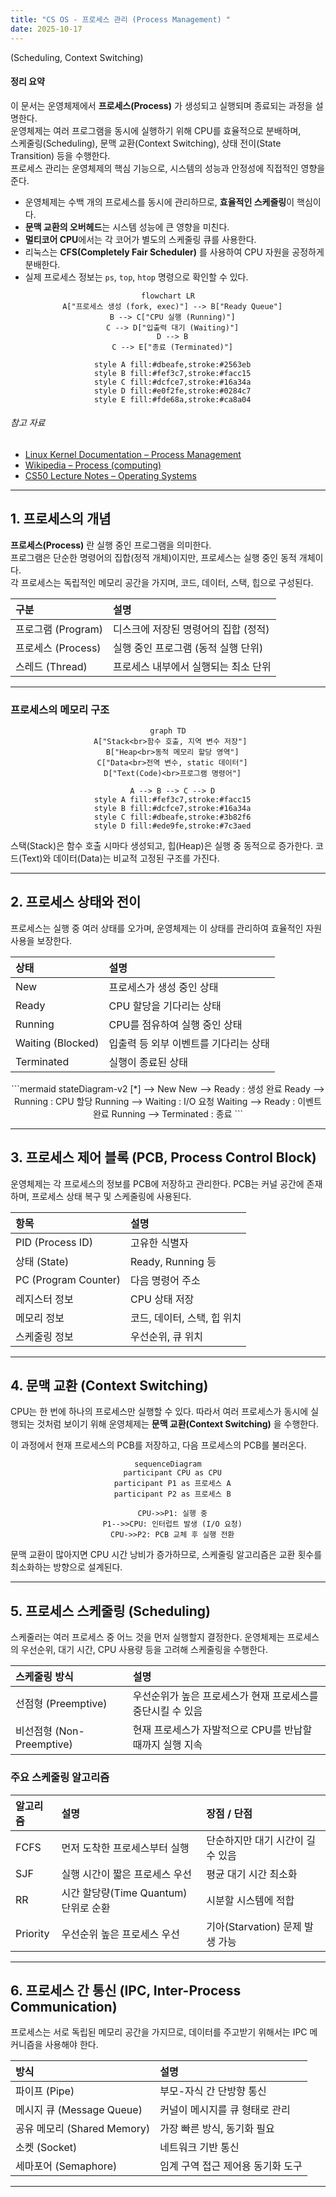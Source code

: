 ```yaml
---
title: "CS OS - 프로세스 관리 (Process Management) "
date: 2025-10-17
---
```

(Scheduling, Context Switching)

#### 정리 요약

이 문서는 운영체제에서 **프로세스(Process)** 가 생성되고 실행되며 종료되는 과정을 설명한다.  
운영체제는 여러 프로그램을 동시에 실행하기 위해 CPU를 효율적으로 분배하며,  
스케줄링(Scheduling), 문맥 교환(Context Switching), 상태 전이(State Transition) 등을 수행한다.  
프로세스 관리는 운영체제의 핵심 기능으로, 시스템의 성능과 안정성에 직접적인 영향을 준다.

* 운영체제는 수백 개의 프로세스를 동시에 관리하므로, **효율적인 스케줄링**이 핵심이다.
* **문맥 교환의 오버헤드**는 시스템 성능에 큰 영향을 미친다.
* **멀티코어 CPU**에서는 각 코어가 별도의 스케줄링 큐를 사용한다.
* 리눅스는 **CFS(Completely Fair Scheduler)** 를 사용하여 CPU 자원을 공정하게 분배한다.
* 실제 프로세스 정보는 `ps`, `top`, `htop` 명령으로 확인할 수 있다.

<div style="text-align:center;">

```mermaid
flowchart LR
  A["프로세스 생성 (fork, exec)"] --> B["Ready Queue"]
  B --> C["CPU 실행 (Running)"]
  C --> D["입출력 대기 (Waiting)"]
  D --> B
  C --> E["종료 (Terminated)"]

  style A fill:#dbeafe,stroke:#2563eb
  style B fill:#fef3c7,stroke:#facc15
  style C fill:#dcfce7,stroke:#16a34a
  style D fill:#e0f2fe,stroke:#0284c7
  style E fill:#fde68a,stroke:#ca8a04
```
</div>

###### 참고 자료

* [Linux Kernel Documentation – Process Management](https://docs.kernel.org/scheduler/sched-design-CFS.html)
* [Wikipedia – Process (computing)](https://en.wikipedia.org/wiki/Process_%28computing%29)
* [CS50 Lecture Notes – Operating Systems](https://cs50.harvard.edu/x/2024/notes/6/)

---

## 1. 프로세스의 개념

**프로세스(Process)** 란 실행 중인 프로그램을 의미한다.  
프로그램은 단순한 명령어의 집합(정적 개체)이지만, 프로세스는 실행 중인 동적 개체이다.  
각 프로세스는 독립적인 메모리 공간을 가지며, 코드, 데이터, 스택, 힙으로 구성된다.

| 구분 | 설명 |
|:--|:--|
| 프로그램 (Program) | 디스크에 저장된 명령어의 집합 (정적) |
| 프로세스 (Process) | 실행 중인 프로그램 (동적 실행 단위) |
| 스레드 (Thread) | 프로세스 내부에서 실행되는 최소 단위 |

---

### 프로세스의 메모리 구조

<div style="text-align:center;">

```mermaid
graph TD
  A["Stack<br>함수 호출, 지역 변수 저장"] 
  B["Heap<br>동적 메모리 할당 영역"]
  C["Data<br>전역 변수, static 데이터"]
  D["Text(Code)<br>프로그램 명령어"]

  A --> B --> C --> D
  style A fill:#fef3c7,stroke:#facc15
  style B fill:#dcfce7,stroke:#16a34a
  style C fill:#dbeafe,stroke:#3b82f6
  style D fill:#ede9fe,stroke:#7c3aed
```
</div>

스택(Stack)은 함수 호출 시마다 생성되고, 힙(Heap)은 실행 중 동적으로 증가한다.
코드(Text)와 데이터(Data)는 비교적 고정된 구조를 가진다.

---

## 2. 프로세스 상태와 전이

프로세스는 실행 중 여러 상태를 오가며,
운영체제는 이 상태를 관리하여 효율적인 자원 사용을 보장한다.

| 상태                | 설명                    |
| :---------------- | :-------------------- |
| New               | 프로세스가 생성 중인 상태        |
| Ready             | CPU 할당을 기다리는 상태       |
| Running           | CPU를 점유하여 실행 중인 상태    |
| Waiting (Blocked) | 입출력 등 외부 이벤트를 기다리는 상태 |
| Terminated        | 실행이 종료된 상태            |

<div style="text-align:center;">
```mermaid
stateDiagram-v2
  [*] --> New
  New --> Ready : 생성 완료
  Ready --> Running : CPU 할당
  Running --> Waiting : I/O 요청
  Waiting --> Ready : 이벤트 완료
  Running --> Terminated : 종료
```
</div>

---

## 3. 프로세스 제어 블록 (PCB, Process Control Block)

운영체제는 각 프로세스의 정보를 PCB에 저장하고 관리한다.
PCB는 커널 공간에 존재하며, 프로세스 상태 복구 및 스케줄링에 사용된다.

| 항목                   | 설명                |
| :------------------- | :---------------- |
| PID (Process ID)     | 고유한 식별자           |
| 상태 (State)           | Ready, Running 등  |
| PC (Program Counter) | 다음 명령어 주소         |
| 레지스터 정보              | CPU 상태 저장         |
| 메모리 정보               | 코드, 데이터, 스택, 힙 위치 |
| 스케줄링 정보              | 우선순위, 큐 위치        |

---

## 4. 문맥 교환 (Context Switching)

CPU는 한 번에 하나의 프로세스만 실행할 수 있다.
따라서 여러 프로세스가 동시에 실행되는 것처럼 보이기 위해
운영체제는 **문맥 교환(Context Switching)** 을 수행한다.

이 과정에서 현재 프로세스의 PCB를 저장하고, 다음 프로세스의 PCB를 불러온다.

<div style="text-align:center;">

```mermaid
sequenceDiagram
  participant CPU as CPU
  participant P1 as 프로세스 A
  participant P2 as 프로세스 B

  CPU->>P1: 실행 중
  P1-->>CPU: 인터럽트 발생 (I/O 요청)
  CPU->>P2: PCB 교체 후 실행 전환
```
</div>

문맥 교환이 많아지면 CPU 시간 낭비가 증가하므로,
스케줄링 알고리즘은 교환 횟수를 최소화하는 방향으로 설계된다.

---

## 5. 프로세스 스케줄링 (Scheduling)

스케줄러는 여러 프로세스 중 어느 것을 먼저 실행할지 결정한다.
운영체제는 프로세스의 우선순위, 대기 시간, CPU 사용량 등을 고려해 스케줄링을 수행한다.

| 스케줄링 방식               | 설명                                |
| :-------------------- | :-------------------------------- |
| 선점형 (Preemptive)      | 우선순위가 높은 프로세스가 현재 프로세스를 중단시킬 수 있음 |
| 비선점형 (Non-Preemptive) | 현재 프로세스가 자발적으로 CPU를 반납할 때까지 실행 지속 |

### 주요 스케줄링 알고리즘

| 알고리즘     | 설명                          | 장점 / 단점                 |
| :------- | :-------------------------- | :---------------------- |
| FCFS     | 먼저 도착한 프로세스부터 실행            | 단순하지만 대기 시간이 길 수 있음     |
| SJF      | 실행 시간이 짧은 프로세스 우선           | 평균 대기 시간 최소화            |
| RR       | 시간 할당량(Time Quantum) 단위로 순환 | 시분할 시스템에 적합             |
| Priority | 우선순위 높은 프로세스 우선             | 기아(Starvation) 문제 발생 가능 |

---

## 6. 프로세스 간 통신 (IPC, Inter-Process Communication)

프로세스는 서로 독립된 메모리 공간을 가지므로,
데이터를 주고받기 위해서는 IPC 메커니즘을 사용해야 한다.

| 방식                     | 설명                  |
| :--------------------- | :------------------ |
| 파이프 (Pipe)             | 부모-자식 간 단방향 통신      |
| 메시지 큐 (Message Queue)  | 커널이 메시지를 큐 형태로 관리   |
| 공유 메모리 (Shared Memory) | 가장 빠른 방식, 동기화 필요    |
| 소켓 (Socket)            | 네트워크 기반 통신          |
| 세마포어 (Semaphore)       | 임계 구역 접근 제어용 동기화 도구 |

---